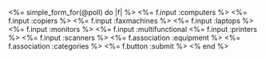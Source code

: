
  <%= simple_form_for(@poll) do |f| %>
  <%= f.input :computers %>
  <%= f.input :copiers %>
  <%= f.input :faxmachines %>
  <%= f.input :laptops %>
  <%= f.input :monitors %>
  <%= f.input :multifunctional
  <%= f.input :printers %>
  <%= f.input :scanners %>
  <%= f.association :equipment %>
  <%= f.association :categories %>
  <%= f.button :submit %>
<% end %>